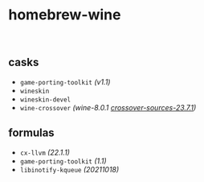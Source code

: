 # homebrew-wine

<br>

## casks
- `game-porting-toolkit` *(v1.1)*
- `wineskin`
- `wineskin-devel`
- `wine-crossover`     *(wine-8.0.1 [crossover-sources-23.7.1](https://media.codeweavers.com/pub/crossover/source/crossover-sources-23.7.1.tar.gz))*

## formulas
- `cx-llvm` *(22.1.1)*
- `game-porting-toolkit` *(1.1)*
- `libinotify-kqueue` *(20211018)*
